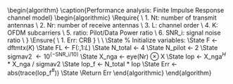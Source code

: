 \begin{algorithm}
\caption{Performance analysis: Finite Impulse Response channel model}
\begin{algorithmic}
\Require{ \\
    1. Nt: number of transmit antennas \\
    2. Nr: number of receive antennas \\
    3. L: channel order \\
    4. K: OFDM subcarriers \\
    5. ratio: Pilot/Data Power ratio \\ 
    6. SNR\_i: signal noise ratio \\
}
\Ensure{ \\
    1. Err: CRB 
}
\\ \\
\State \% Initialize variables: 
\State F $\leftarrow$ dftmtx($K$)
\State FL $\leftarrow$ F(:,1:$L$)
\State N\_total $\leftarrow$ 4
\State N\_pilot $\leftarrow$ 2
\State sigmav2 $\leftarrow 10^{(-\text{SNR\_i}/10)}$
\State X\_nga $\leftarrow$ eye(Nr) $\otimes$ X
\State Iop $\leftarrow$ X\_nga$^H$ * X\_nga / sigmav2
\State Iop\_f $\leftarrow$ N\_total * Iop
\State Err $\leftarrow$ abs(trace(Iop\_f$^\#$))
\State \Return Err
\end{algorithmic}
\end{algorithm}